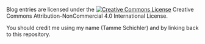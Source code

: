 Blog entries are licensed under the <a rel="license" href="http://creativecommons.org/licenses/by-nc/4.0/"><img alt="Creative Commons License" style="border-width:0" src="https://i.creativecommons.org/l/by-nc/4.0/80x15.png" /></a> Creative Commons Attribution-NonCommercial 4.0 International License</a>.

You should credit me using my name (Tamme Schichler) and by linking back to this repository.
